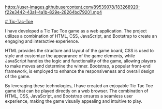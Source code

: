 

https://user-images.githubusercontent.com/89539078/183268920-f22e3442-43a1-4a1b-829e-28264bd79201.mp4

<a href='https://dormor1999.github.io/Tic-Tac-Toe/'># Tic-Tac-Toe</a>

I have developed a Tic Tac Toe game as a web application. The project utilizes a combination of HTML, CSS, JavaScript, and Bootstrap to create an engaging and interactive experience.

HTML provides the structure and layout of the game board, CSS is used to style and customize the appearance of the game elements, while JavaScript handles the logic and functionality of the game, allowing players to make moves and determine the winner. Bootstrap, a popular front-end framework, is employed to enhance the responsiveness and overall design of the game.

By leveraging these technologies, I have created an enjoyable Tic Tac Toe game that can be played directly on a web browser. The combination of HTML, CSS, JavaScript, and Bootstrap ensures a seamless user experience, making the game visually appealing and intuitive to play.
